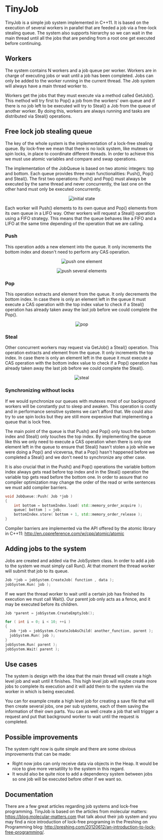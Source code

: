 
# TinyJob
TinyJob is a simple job system implemented in C++11. It is based on the execution of several workers in parallel that are feeded a job via a free-lock stealing queue. The system also supports hierarchy so we can wait in the main thread until all the jobs that are pending from a root one get executed before continuing. 

## Workers
The system contains N workers and a job queue per worker. Workers are in charge of executing jobs or wait until a job has been completed. Jobs can only be added to the worker running in the current thread. The Job system will always have a main thread worker to.

Workers get the jobs that they must execute via a method called GetJob(). This method will try first to Pop() a job from the workers' own queue and if there is no job left to be executed will try to Steal() a Job from the queue of another worker. By doing this, workers are always running and tasks are distributed via Steal() operations.

## Free lock job stealing queue
The key of the whole system is the implementation of a lock-free stealing queue. By lock-free we mean that there is no lock system, like mutexes or spin locks, in place to coordinate different threads. In order to achieve this we must use atomic variables and compare and swap operations.

The implementation of the JobQueue is based on two atomic integers: top and bottom. Each queue provides three main functionalities: Push(), Pop() and Steal(). The first two operations: Push() and Pop() must always be executed by the same thread and never concurrently, the last one on the other hand must only be executed concurrently.

<p align="center">
  <img src="http://jonathanmcontreras.com/images/portfolio/tinyjob/initial.png" alt="initial state"/>
</p>

Each worker will Push() elements to its own queue and Pop() elements from its own queue in a LIFO way. Other workers will request a Steal() operation using a FIFO strategy. This means that the queue behaves like a FIFO and a LIFO at the same time depending of the operation that we are calling.

### Push
This operation adds a new element into the queue. It only increments the bottom index and doesn't need to perform any CAS operation.

<p align="center">
  <img src="http://jonathanmcontreras.com/images/portfolio/tinyjob/push.png" alt="push one element"/>
</p>

<p align="center">
  <img src="http://jonathanmcontreras.com/images/portfolio/tinyjob/push_2.png" alt="push several elements"/>
</p>

### Pop
This operation extracts and element from the queue. It only decrements the bottom index. In case there is only an element left in the queue it must execute a CAS operation with the top index value to check if a Steal() operation has already taken away the last job before we could complete the Pop().
<p align="center">
  <img src="http://jonathanmcontreras.com/images/portfolio/tinyjob/pop.png" alt="pop"/>
</p>

### Steal
Other concurrent workers may request via GetJob() a Steal() operation. This operation extracts and element from the queue. It only increments the top index. In case there is only an element left in the queue it must execute a CAS operation with the bottom index value to check if a Pop() operation has already taken away the last job before we could complete the Steal().
<p align="center">
  <img src="http://jonathanmcontreras.com/images/portfolio/tinyjob/steal.png" alt="steal"/>
</p>


### Synchronizing without locks
If we would synchronize our queues with mutexes most of our background workers will be constantly put to sleep and awaken. This operation is costly and in performance sensitive systems we can't afford that. We could also try to use spin locks but they are still more expensive that implementing a queue that is lock free.

The main point of the queue is that Push() and Pop() only touch the bottom index and Steal() only touches the top index. By implementing the queue like this we only need to execute a CAS operation when there is only one element left in the queue to ensure that Steal() hasn't stolen a job while we were doing a Pop() and viceversa, that a Pop() hasn't happened before we completed a Steal() and we don't need to synchronize any other case.

It is also crucial that in the Push() and Pop() operations the variable bottom index always gets read before top index and in the Steal() operation the variable top gets read before the bottom one. In order to assure that no compiler optimization may change the order of the read or write sentences we must add compiler barriers.

```c++
void JobQueue::Push( Job *job )
{
	int bottom = bottomIndex.load( std::memory_order_acquire );
	queue[ bottom ] = job;
	bottomIndex.store( bottom + 1, std::memory_order_release );
}
```

Compiler barriers are implemented via the API offered by the atomic library in C++11: http://en.cppreference.com/w/cpp/atomic/atomic

## Adding jobs to the system

Jobs are created and added via the JobSystem class. In order to add a job to the system we must simply call Run(). At that moment the thread worker will submit that job to its queue.

```c++
Job *job = jobSystem.CreateJob( function , data );
jobSystem.Run( job );
```

If we want the thread worker to wait until a certain job has finished its execution we must call Wait(). Our parent job only acts as a fence, and it may be executed before its children.

```c++
Job *parent = jobSystem.CreateEmptyJob();

for ( int i = 0; i < 10; ++i )
{
  Job *job = jobSystem.CreateJobAsChild( another_function, parent );
  jobSystem.Run( job );
}
jobSystem.Run( parent );
jobSystem.Wait( parent );
```


## Use cases
The system is design with the idea that the main thread will create a high level job and wait until it finishes. This high level job will maybe create more jobs to complete its execution and it will add them to the system via the worker in which is being executed. 

You can for example create a high level job for creating a save file that will then create several jobs, one per sub systems, each of them saving the information of their own parts. You can as well create a job that will trigger a request and put that background worker to wait until the request is completed.

## Possible improvements
The system right now is quite simple and there are some obvious improvements that can be made: 
* Right now jobs can only receive data via objects in the Heap. It would be nice to give more versatility to the system in this regard.
* It would also be quite nice to add a dependency system between jobs so one job will be executed before other if we want so.

## Documentation
There are a few great articles regarding job systems and lock-free programming. TinyJob is based on the articles from molecular matters: https://blog.molecular-matters.com that talk about their job system and you may find a nice introduction of lock-free programing in the Preshing on Programming blog: http://preshing.com/20120612/an-introduction-to-lock-free-programming/.
